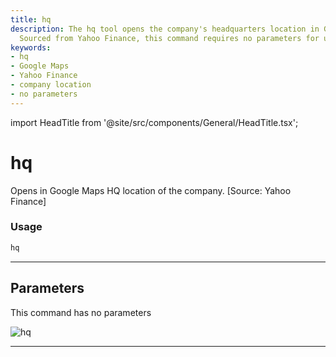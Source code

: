 ```yaml
---
title: hq
description: The hq tool opens the company's headquarters location in Google Maps.
  Sourced from Yahoo Finance, this command requires no parameters for usage.
keywords:
- hq
- Google Maps
- Yahoo Finance
- company location
- no parameters
---
```


import HeadTitle from '@site/src/components/General/HeadTitle.tsx';

<HeadTitle title="hq - Fa - Stocks - Reference | OpenBB Terminal Docs" />

# hq

Opens in Google Maps HQ location of the company. [Source: Yahoo Finance]

### Usage

```python
hq
```

---

## Parameters

This command has no parameters


![hq](https://user-images.githubusercontent.com/46355364/154249368-191f7d75-4c2a-46e1-bb83-561cd75bbecb.png)

---
